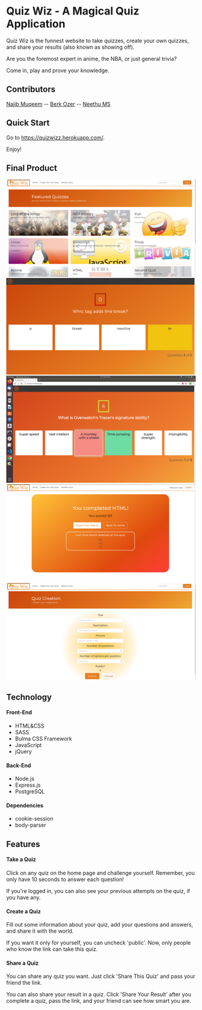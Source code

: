 # Quiz Wiz - A Magical Quiz Application

Quiz Wiz is the funnest website to take quizzes, create your own quizzes, and share your results (also known as showing off).

Are you the foremost expert in anime, the NBA, or just general trivia?

Come in, play and prove your knowledge.

## Contributors

[Najib Muqeem](https://github.com/najibmuqeem) -- [Berk Ozer](https://github.com/berk-ozer) -- [Neethu MS](https://github.com/neethu-ms)

## Quick Start

Go to https://quizwizz.herokuapp.com/. 

Enjoy!

## Final Product

!["Quiz Wiz home page"](screenshots/home-page.png "Home Page")
!["Taking a quiz"](screenshots/take-quiz.png "Take Quiz")
!["Select Option"](screenshots/select-option.png "Select an option")
!["Finished quiz"](screenshots/share-result.png "Share Result")
!["Creating a quiz"](screenshots/create-quiz.png "Create Quiz")

## Technology

#### Front-End
- HTML&CSS
- SASS
- Bulma CSS Framework
- JavaScript
- jQuery

#### Back-End
- Node.js
- Express.js
- PostgreSQL

#### Dependencies
- cookie-session
- body-parser

## Features

#### Take a Quiz
Click on any quiz on the home page and challenge yourself.
Remember, you only have 10 seconds to answer each question!

If you're logged in, you can also see your previous attempts on the quiz, if you have any.

#### Create a Quiz

Fill out some information about your quiz, add your questions and answers, and share it with the world.

If you want it only for yourself, you can uncheck 'public'. Now, only people who know the link can take this quiz.

#### Share a Quiz

You can share any quiz you want. Just click 'Share This Quiz' and pass your friend the link.

You can also share your result in a quiz. Click 'Share Your Result' after you complete a quiz, pass the link, and your friend can see how smart you are.
